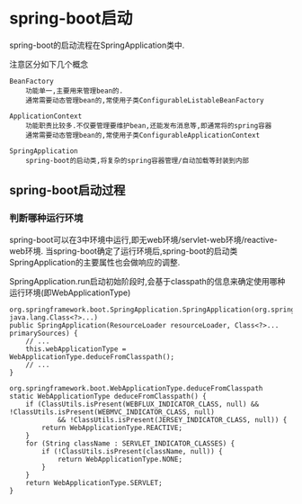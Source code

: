# spring-boot启动

spring-boot的启动流程在SpringApplication类中.

注意区分如下几个概念
```text
BeanFactory
    功能单一,主要用来管理bean的.
    通常需要动态管理bean的,常使用子类ConfigurableListableBeanFactory

ApplicationContext
    功能职责比较多.不仅要管理要维护bean,还能发布消息等,即通常将的spring容器
    通常需要动态管理bean的,常使用子类ConfigurableApplicationContext

SpringApplication
    spring-boot的启动类,将复杂的spring容器管理/自动加载等封装到内部
```


## spring-boot启动过程


### 判断哪种运行环境

spring-boot可以在3中环境中运行,即无web环境/servlet-web环境/reactive-web环境.
当spring-boot确定了运行环境后,spring-boot的启动类SpringApplication的主要属性也会做响应的调整.

SpringApplication.run启动初始阶段时,会基于classpath的信息来确定使用哪种运行环境(即WebApplicationType)
```text
org.springframework.boot.SpringApplication.SpringApplication(org.springframework.core.io.ResourceLoader, java.lang.Class<?>...)
public SpringApplication(ResourceLoader resourceLoader, Class<?>... primarySources) {
    // ...
    this.webApplicationType = WebApplicationType.deduceFromClasspath();
    // ...
}

org.springframework.boot.WebApplicationType.deduceFromClasspath
static WebApplicationType deduceFromClasspath() {
    if (ClassUtils.isPresent(WEBFLUX_INDICATOR_CLASS, null) && !ClassUtils.isPresent(WEBMVC_INDICATOR_CLASS, null)
            && !ClassUtils.isPresent(JERSEY_INDICATOR_CLASS, null)) {
        return WebApplicationType.REACTIVE;
    }
    for (String className : SERVLET_INDICATOR_CLASSES) {
        if (!ClassUtils.isPresent(className, null)) {
            return WebApplicationType.NONE;
        }
    }
    return WebApplicationType.SERVLET;
}
```